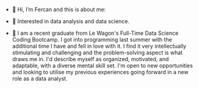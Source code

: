 - 👋 Hi, I’m Fercan and this is about me:

- 👀 Interested in data analysis and data science.

- 🌴 I am a recent graduate from Le Wagon's Full-Time Data Science Coding Bootcamp. I got into programming last summer with the additional time I have and fell in love with it. I find it very intellectually stimulating and challenging and the problem-solving aspect is what draws me in. I'd describe myself as organized, motivated, and adaptable, with a diverse mental skill set. I'm open to new opportunities and looking to utilise my previous experiences going forward in a new role as a data analyst.


